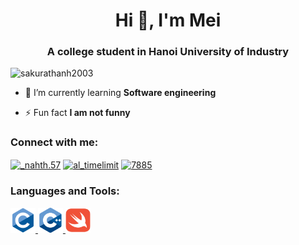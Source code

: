 <h1 align="center">Hi 👋, I'm Mei</h1>
<h3 align="center">A college student in Hanoi University of Industry</h3>

<p align="left"> <img src="https://komarev.com/ghpvc/?username=sakurathanh2003&label=Profile%20views&color=0e75b6&style=flat" alt="sakurathanh2003" /> </p>

- 🌱 I’m currently learning **Software engineering**

- ⚡ Fun fact **I am not funny**

<h3 align="left">Connect with me:</h3>
<p align="left">
<a href="https://instagram.com/_aimee211" target="blank"><img align="center" src="https://raw.githubusercontent.com/rahuldkjain/github-profile-readme-generator/master/src/images/icons/Social/instagram.svg" alt="_nahth.57" height="30" width="40" /></a>
<a href="https://codeforces.com/profile/al_timelimit" target="blank"><img align="center" src="https://raw.githubusercontent.com/rahuldkjain/github-profile-readme-generator/master/src/images/icons/Social/codeforces.svg" alt="al_timelimit" height="30" width="40" /></a>
<a href="https://discord.gg/7885" target="blank"><img align="center" src="https://raw.githubusercontent.com/rahuldkjain/github-profile-readme-generator/master/src/images/icons/Social/discord.svg" alt="7885" height="30" width="40" /></a>
</p>

<h3 align="left">Languages and Tools:</h3>
<p align="left"> <a href="https://www.cprogramming.com/" target="_blank" rel="noreferrer"> <img src="https://raw.githubusercontent.com/devicons/devicon/master/icons/c/c-original.svg" alt="c" width="40" height="40"/> </a> <a href="https://www.w3schools.com/cpp/" target="_blank" rel="noreferrer"> <img src="https://raw.githubusercontent.com/devicons/devicon/master/icons/cplusplus/cplusplus-original.svg" alt="cplusplus" width="40" height="40"/> </a> <a href="https://reactnative.dev/" target="_blank" rel="noreferrer"> </a> <a href="https://developer.apple.com/swift/" target="_blank" rel="noreferrer"> <img src="https://raw.githubusercontent.com/devicons/devicon/master/icons/swift/swift-original.svg" alt="swift" width="40" height="40"/> </a> </p>


